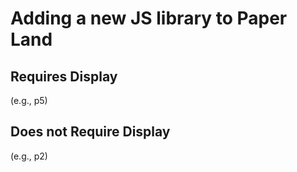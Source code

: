 # Adding a new JS library to Paper Land

## Requires Display
(e.g., p5)

## Does not Require Display
(e.g., p2)